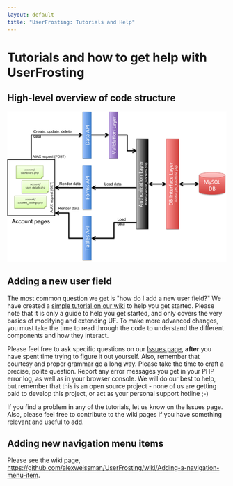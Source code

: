 ```yaml
---
layout: default
title: "UserFrosting: Tutorials and Help"
---   
```


# Tutorials and how to get help with UserFrosting

## High-level overview of code structure

<img src="images/data-flow-overview.png">

## Adding a new user field

The most common question we get is "how do I add a new user field?"  We have created a [simple tutorial on our wiki](https://github.com/alexweissman/UserFrosting/wiki/How-to-add-a-new-user-field) to help you get started.  Please note that it is only a guide to help you get started, and only covers the very basics of modifying and extending UF.  To make more advanced changes, you must take the time to read through the code to understand the different components and how they interact.

Please feel free to ask specific questions on our [Issues page](https://github.com/alexweissman/UserFrosting/issues), **after** you have spent time trying to figure it out yourself.  Also, remember that courtesy and proper grammar go a long way.  Please take the time to craft a precise, polite question.  Report any error messages you get in your PHP error log, as well as in your browser console.  We will do our best to help, but remember that this is an open source project - none of us are getting paid to develop this project, or act as your personal support hotline ;-)

If you find a problem in any of the tutorials, let us know on the Issues page.  Also, please feel free to contribute to the wiki pages if you have something relevant and useful to add.

## Adding new navigation menu items

Please see the wiki page, https://github.com/alexweissman/UserFrosting/wiki/Adding-a-navigation-menu-item.

